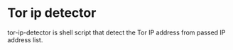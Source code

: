 Tor ip detector
===============

tor-ip-detector is shell script that detect the Tor IP address from passed IP address list.

